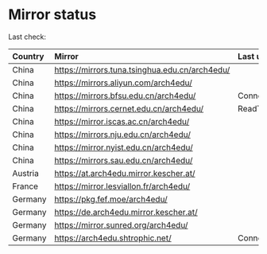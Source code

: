 <script src="./time.js"></script>
# Mirror status
Last check: <script type="text/javascript">localize(1759749579.312259);</script>

|Country|Mirror|Last update|
|:------|:-----|:----------|
|China|https://mirrors.tuna.tsinghua.edu.cn/arch4edu/|<script type="text/javascript">localize(1759689664);</script>|
|China|https://mirrors.aliyun.com/arch4edu/|<script type="text/javascript">localize(1759689664);</script>|
|China|https://mirrors.bfsu.edu.cn/arch4edu/|ConnectionError|
|China|https://mirrors.cernet.edu.cn/arch4edu/|ReadTimeout|
|China|https://mirror.iscas.ac.cn/arch4edu/|<script type="text/javascript">localize(1759689664);</script>|
|China|https://mirrors.nju.edu.cn/arch4edu/|<script type="text/javascript">localize(1759689664);</script>|
|China|https://mirror.nyist.edu.cn/arch4edu/|<script type="text/javascript">localize(1759689664);</script>|
|China|https://mirrors.sau.edu.cn/arch4edu/|<script type="text/javascript">localize(1756795646);</script>|
|Austria|https://at.arch4edu.mirror.kescher.at/|<script type="text/javascript">localize(1759689664);</script>|
|France|https://mirror.lesviallon.fr/arch4edu/|<script type="text/javascript">localize(1756709288);</script>|
|Germany|https://pkg.fef.moe/arch4edu/|<script type="text/javascript">localize(1759689664);</script>|
|Germany|https://de.arch4edu.mirror.kescher.at/|<script type="text/javascript">localize(1759689664);</script>|
|Germany|https://mirror.sunred.org/arch4edu/|<script type="text/javascript">localize(1759689664);</script>|
|Germany|https://arch4edu.shtrophic.net/|ConnectionError|

<script src="./tablefilter/tablefilter.js"></script>
<script src="./table.js"></script>